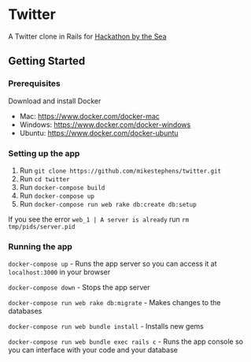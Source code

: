 # Twitter
A Twitter clone in Rails for [Hackathon by the Sea](https://www.hackathonbythesea.com/)

## Getting Started
### Prerequisites
Download and install Docker
  - Mac: https://www.docker.com/docker-mac
  - Windows: https://www.docker.com/docker-windows
  - Ubuntu: https://www.docker.com/docker-ubuntu
### Setting up the app
1. Run `git clone https://github.com/mikestephens/twitter.git`
2. Run `cd twitter`
4. Run `docker-compose build`
3. Run `docker-compose up`
4. Run `docker-compose run web rake db:create db:setup`

If you see the error `web_1 | A server is already` run `rm tmp/pids/server.pid`

### Running the app
`docker-compose up` - Runs the app server so you can access it at `localhost:3000` in your browser

`docker-compose down` - Stops the app server

`docker-compose run web rake db:migrate` - Makes changes to the databases

`docker-compose run web bundle install` - Installs new gems

`docker-compose run web bundle exec rails c` - Runs the app console so you can interface with your code and your database
